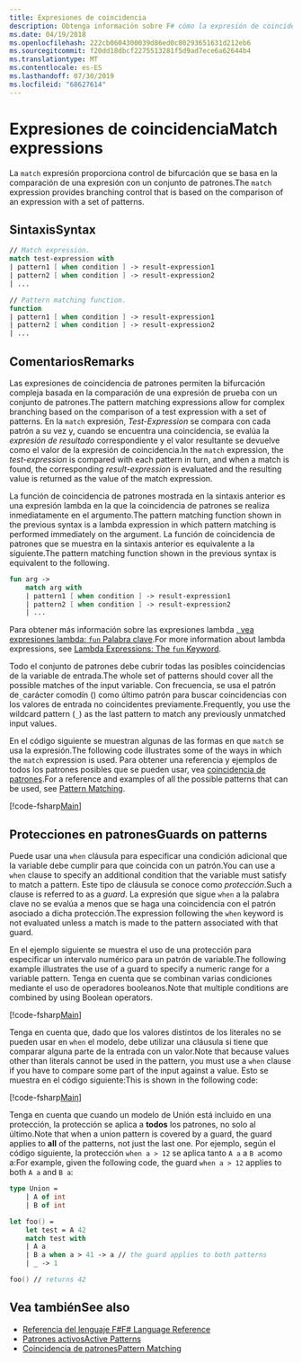 ```yaml
---
title: Expresiones de coincidencia
description: Obtenga información sobre F# cómo la expresión de coincidencia proporciona control de bifurcación que se basa en la comparación de una expresión con un conjunto de patrones.
ms.date: 04/19/2018
ms.openlocfilehash: 222cb0604300039d86ed0c80293651631d212eb6
ms.sourcegitcommit: f20dd18dbcf2275513281f5d9ad7ece6a62644b4
ms.translationtype: MT
ms.contentlocale: es-ES
ms.lasthandoff: 07/30/2019
ms.locfileid: "68627614"
---
```

# <a name="match-expressions"></a><span data-ttu-id="68afb-103">Expresiones de coincidencia</span><span class="sxs-lookup"><span data-stu-id="68afb-103">Match expressions</span></span>

<span data-ttu-id="68afb-104">La `match` expresión proporciona control de bifurcación que se basa en la comparación de una expresión con un conjunto de patrones.</span><span class="sxs-lookup"><span data-stu-id="68afb-104">The `match` expression provides branching control that is based on the comparison of an expression with a set of patterns.</span></span>

## <a name="syntax"></a><span data-ttu-id="68afb-105">Sintaxis</span><span class="sxs-lookup"><span data-stu-id="68afb-105">Syntax</span></span>

```fsharp
// Match expression.
match test-expression with
| pattern1 [ when condition ] -> result-expression1
| pattern2 [ when condition ] -> result-expression2
| ...

// Pattern matching function.
function
| pattern1 [ when condition ] -> result-expression1
| pattern2 [ when condition ] -> result-expression2
| ...
```

## <a name="remarks"></a><span data-ttu-id="68afb-106">Comentarios</span><span class="sxs-lookup"><span data-stu-id="68afb-106">Remarks</span></span>

<span data-ttu-id="68afb-107">Las expresiones de coincidencia de patrones permiten la bifurcación compleja basada en la comparación de una expresión de prueba con un conjunto de patrones.</span><span class="sxs-lookup"><span data-stu-id="68afb-107">The pattern matching expressions allow for complex branching based on the comparison of a test expression with a set of patterns.</span></span> <span data-ttu-id="68afb-108">En la `match` expresión, *Test-Expression* se compara con cada patrón a su vez y, cuando se encuentra una coincidencia, se evalúa la *expresión de resultado* correspondiente y el valor resultante se devuelve como el valor de la expresión de coincidencia.</span><span class="sxs-lookup"><span data-stu-id="68afb-108">In the `match` expression, the *test-expression* is compared with each pattern in turn, and when a match is found, the corresponding *result-expression* is evaluated and the resulting value is returned as the value of the match expression.</span></span>

<span data-ttu-id="68afb-109">La función de coincidencia de patrones mostrada en la sintaxis anterior es una expresión lambda en la que la coincidencia de patrones se realiza inmediatamente en el argumento.</span><span class="sxs-lookup"><span data-stu-id="68afb-109">The pattern matching function shown in the previous syntax is a lambda expression in which pattern matching is performed immediately on the argument.</span></span> <span data-ttu-id="68afb-110">La función de coincidencia de patrones que se muestra en la sintaxis anterior es equivalente a la siguiente.</span><span class="sxs-lookup"><span data-stu-id="68afb-110">The pattern matching function shown in the previous syntax is equivalent to the following.</span></span>

```fsharp
fun arg ->
    match arg with
    | pattern1 [ when condition ] -> result-expression1
    | pattern2 [ when condition ] -> result-expression2
    | ...
```

<span data-ttu-id="68afb-111">Para obtener más información sobre las expresiones lambda [, vea expresiones lambda: `fun` Palabra clave](./functions/lambda-expressions-the-fun-keyword.md).</span><span class="sxs-lookup"><span data-stu-id="68afb-111">For more information about lambda expressions, see [Lambda Expressions: The `fun` Keyword](./functions/lambda-expressions-the-fun-keyword.md).</span></span>

<span data-ttu-id="68afb-112">Todo el conjunto de patrones debe cubrir todas las posibles coincidencias de la variable de entrada.</span><span class="sxs-lookup"><span data-stu-id="68afb-112">The whole set of patterns should cover all the possible matches of the input variable.</span></span> <span data-ttu-id="68afb-113">Con frecuencia, se usa el patrón de`_`carácter comodín () como último patrón para buscar coincidencias con los valores de entrada no coincidentes previamente.</span><span class="sxs-lookup"><span data-stu-id="68afb-113">Frequently, you use the wildcard pattern (`_`) as the last pattern to match any previously unmatched input values.</span></span>

<span data-ttu-id="68afb-114">En el código siguiente se muestran algunas de las formas en que `match` se usa la expresión.</span><span class="sxs-lookup"><span data-stu-id="68afb-114">The following code illustrates some of the ways in which the `match` expression is used.</span></span> <span data-ttu-id="68afb-115">Para obtener una referencia y ejemplos de todos los patrones posibles que se pueden usar, vea [coincidencia de patrones](pattern-matching.md).</span><span class="sxs-lookup"><span data-stu-id="68afb-115">For a reference and examples of all the possible patterns that can be used, see [Pattern Matching](pattern-matching.md).</span></span>

[!code-fsharp[Main](~/samples/snippets/fsharp/lang-ref-2/snippet4601.fs)]

## <a name="guards-on-patterns"></a><span data-ttu-id="68afb-116">Protecciones en patrones</span><span class="sxs-lookup"><span data-stu-id="68afb-116">Guards on patterns</span></span>

<span data-ttu-id="68afb-117">Puede usar una `when` cláusula para especificar una condición adicional que la variable debe cumplir para que coincida con un patrón.</span><span class="sxs-lookup"><span data-stu-id="68afb-117">You can use a `when` clause to specify an additional condition that the variable must satisfy to match a pattern.</span></span> <span data-ttu-id="68afb-118">Este tipo de cláusula se conoce como *protección*.</span><span class="sxs-lookup"><span data-stu-id="68afb-118">Such a clause is referred to as a *guard*.</span></span> <span data-ttu-id="68afb-119">La expresión que sigue `when` a la palabra clave no se evalúa a menos que se haga una coincidencia con el patrón asociado a dicha protección.</span><span class="sxs-lookup"><span data-stu-id="68afb-119">The expression following the `when` keyword is not evaluated unless a match is made to the pattern associated with that guard.</span></span>

<span data-ttu-id="68afb-120">En el ejemplo siguiente se muestra el uso de una protección para especificar un intervalo numérico para un patrón de variable.</span><span class="sxs-lookup"><span data-stu-id="68afb-120">The following example illustrates the use of a guard to specify a numeric range for a variable pattern.</span></span> <span data-ttu-id="68afb-121">Tenga en cuenta que se combinan varias condiciones mediante el uso de operadores booleanos.</span><span class="sxs-lookup"><span data-stu-id="68afb-121">Note that multiple conditions are combined by using Boolean operators.</span></span>

[!code-fsharp[Main](~/samples/snippets/fsharp/lang-ref-2/snippet4602.fs)]

<span data-ttu-id="68afb-122">Tenga en cuenta que, dado que los valores distintos de los literales no se pueden usar en `when` el modelo, debe utilizar una cláusula si tiene que comparar alguna parte de la entrada con un valor.</span><span class="sxs-lookup"><span data-stu-id="68afb-122">Note that because values other than literals cannot be used in the pattern, you must use a `when` clause if you have to compare some part of the input against a value.</span></span> <span data-ttu-id="68afb-123">Esto se muestra en el código siguiente:</span><span class="sxs-lookup"><span data-stu-id="68afb-123">This is shown in the following code:</span></span>

[!code-fsharp[Main](~/samples/snippets/fsharp/lang-ref-2/snippet4603.fs)]

<span data-ttu-id="68afb-124">Tenga en cuenta que cuando un modelo de Unión está incluido en una protección, la protección se aplica a **todos** los patrones, no solo al último.</span><span class="sxs-lookup"><span data-stu-id="68afb-124">Note that when a union pattern is covered by a guard, the guard applies to **all** of the patterns, not just the last one.</span></span> <span data-ttu-id="68afb-125">Por ejemplo, según el código siguiente, la protección `when a > 12` se aplica tanto `A a` a `B a`como a:</span><span class="sxs-lookup"><span data-stu-id="68afb-125">For example, given the following code, the guard `when a > 12` applies to both `A a` and `B a`:</span></span>

```fsharp
type Union =
    | A of int
    | B of int

let foo() =
    let test = A 42
    match test with
    | A a
    | B a when a > 41 -> a // the guard applies to both patterns
    | _ -> 1

foo() // returns 42
```

## <a name="see-also"></a><span data-ttu-id="68afb-126">Vea también</span><span class="sxs-lookup"><span data-stu-id="68afb-126">See also</span></span>

- [<span data-ttu-id="68afb-127">Referencia del lenguaje F#</span><span class="sxs-lookup"><span data-stu-id="68afb-127">F# Language Reference</span></span>](index.md)
- [<span data-ttu-id="68afb-128">Patrones activos</span><span class="sxs-lookup"><span data-stu-id="68afb-128">Active Patterns</span></span>](active-patterns.md)
- [<span data-ttu-id="68afb-129">Coincidencia de patrones</span><span class="sxs-lookup"><span data-stu-id="68afb-129">Pattern Matching</span></span>](pattern-matching.md)
